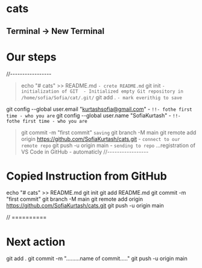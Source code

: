 # cats

## Terminal -> New Terminal
# Our steps
//-----------------
>   echo "# cats" >> README.md          `- crete README.md`
>   git init                            `- initialization of GIT  - Initialized empty Git repository in /home/sofia/Sofia/cat/.git/`
>   git add .                           `- mark everithig to save`

git config --global user.email "kurtashsofia@gmail.com"  - `!!- fothe first time - who you are`
git config --global user.name "SofiaKurtash"  -            `!!- fothe first time - who you are`

>   git commit -m "first commit"        `saving`
>   git branch -M main
>   git remote add origin https://github.com/SofiaKurtash/cats.git  - `connect to our remote repo`
>   git push -u origin main    - `sending to repo`
...registration of VS Code in GitHub - automaticly
//-----------------

# Copied Instruction from GitHub
echo "# cats" >> README.md
git init
git add README.md
git commit -m "first commit"
git branch -M main
git remote add origin https://github.com/SofiaKurtash/cats.git
git push -u origin main

// ==========
# Next action
git add . 
git commit -m ".........name of commit....."
git push -u origin main
